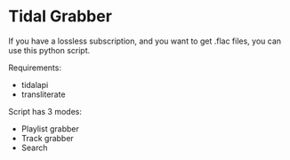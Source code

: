 # Tidal Grabber

If you have a lossless subscription, and you want to get .flac files, you can use this python script.

Requirements: 
  - tidalapi
  - transliterate 
  
Script has 3 modes:
  - Playlist grabber
  - Track grabber
  - Search
